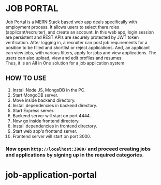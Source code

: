 # JOB PORTAL

Job Portal is a MERN Stack based web app deals specifically with employment process. It allows users to select there roles (applicant/recruiter), and create an account. In this web app, login session are persistent and REST APIs are securely protected by JWT token verification. After logging in, a recruiter can post job requirements for a position to be filled and shortlist or reject applications. And, an applicant can view jobs, with various filters, apply for jobs and view applications. The users can also upload, view and edit profiles and resumes. 
<br>
Thus, it is an All in One solution for a job application system.

## HOW TO USE

1. Install Node JS, MongoDB in the PC.
2. Start MongoDB server.
3. Move inside backend directory.
4. Install dependencies in backend directory.
5. Start Express server.
6. Backend server will start on port 4444.
7. Now go inside frontend directory.
8. Install dependencies in frontend directory.
9. Start web app's frontend server.
10. Frontend server will start on port 3000.

### Now open `http://localhost:3000/` and proceed creating jobs and applications by signing up in the required categories.
# job-application-portal
